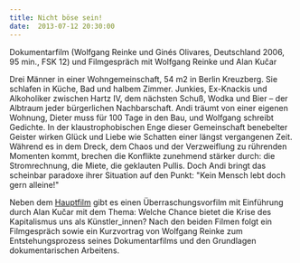```yaml
---
title: Nicht böse sein!
date:  2013-07-12 20:30:00
---
```


Dokumentarfilm (Wolfgang Reinke und Ginés Olivares, Deutschland 2006,
95 min., FSK 12) und Filmgespräch mit Wolfgang Reinke und Alan Kučar



Drei Männer in einer Wohngemeinschaft, 54 m2 in Berlin Kreuzberg. Sie
schlafen in Küche, Bad und halbem Zimmer. Junkies, Ex-Knackis und
Alkoholiker zwischen Hartz IV, dem nächsten Schuß, Wodka und Bier – der
Albtraum jeder bürgerlichen Nachbarschaft. Andi träumt von einer eigenen
Wohnung, Dieter muss für 100 Tage in den Bau, und Wolfgang schreibt
Gedichte. In der klaustrophobischen Enge dieser Gemeinschaft benebelter
Geister wirken Glück und Liebe wie Schatten einer längst vergangenen
Zeit. Während es in dem Dreck, dem Chaos und der Verzweiflung zu rührenden
Momenten kommt, brechen die Konflikte zunehmend stärker durch: die
Stromrechnung, die Miete, die geklauten Pullis. Doch Andi bringt das
scheinbar paradoxe ihrer Situation auf den Punkt: "Kein Mensch lebt doch
gern alleine!"


Neben dem <a href="http://www.nichtboesesein.de">Hauptfilm</a> gibt es
einen Überraschungsvorfilm mit Einführung durch Alan Kučar mit dem Thema:
Welche Chance bietet die Krise des Kapitalismus uns als Künstler_innen?
Nach den beiden Filmen folgt ein Filmgespräch sowie ein Kurzvortrag von
Wolfgang Reinke zum Entstehungsprozess seines Dokumentarfilms und den
Grundlagen dokumentarischen Arbeitens.



